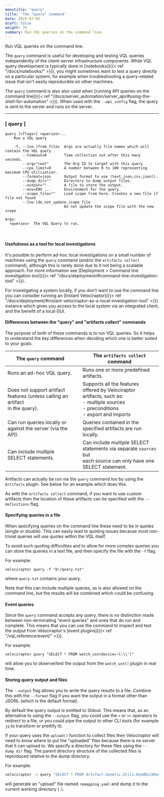 ```yaml
---
menutitle: "query"
title: 'The "query" command'
date: 2025-07-05
draft: false
weight: 70
summary: Run VQL queries on the command line.
---
```


Run VQL queries on the command line.

The `query` command is useful for developing and testing VQL queries
independently of the client-server infrastructure components. While VQL query
development is typically done in [notebooks]({{< ref "/docs/notebooks/" >}}),
you might sometimes want to test a query directly on a particular system, for
example when troubleshooting a query-related issue that isn't easily
reproducible on other machines.

The `query` command is also also used when
[running API queries on the command line]({{< ref "/docs/server_automation/server_api/#using-the-shell-for-automation" >}}).
When used with the `--api_config` flag, the query is sent to the server and runs
on the server.

---

### [ query ]

```text
query [<flags>] <queries>...
    Run a VQL query

    -f, --[no-]from_files  Args are actually file names which will contain the VQL query
        --timeout=0        Time collection out after this many seconds.
        --org="root"       The Org ID to target with this query
        --cpu_limit=0      A number between 0 to 100 representing maximum CPU utilization.
        --format=json      Output format to use (text,json,csv,jsonl).
        --dump_dir=""      Directory to dump output files.
        --output=""        A file to store the output.
        --env=ENV ...      Environment for the query.
        --scope_file=""    Load scope from here. Creates a new file if file not found
        --[no-]do_not_update_scope_file
                           Do not update the scope file with the new scope

Args:
  <queries>  The VQL Query to run.
```

</br>

#### Usefulness as a tool for local investigations

It's possible to perform ad-hoc local investigations on a small number of
machines using the `query` command (and/or the `artifacts collect` command),
although this is rarely done due to it not being a scalable approach. For more
information see
[Deployment > Command line investigation tool]({{< ref "/docs/deployment/#command-line-investigation-tool" >}}).

For investigating a system locally, if you don't want to use the command line
you can consider running an
[Instant Velociraptor]({{< ref "/docs/deployment/#instant-velociraptor-as-a-local-investigation-tool" >}})
instance which gives you access to the local system via an integrated client,
and the benefit of a local GUI.

#### Differences between the "query" and "artifacts collect" commands

The purpose of both of these commands is to run VQL queries. So it helps to
understand the key differences when deciding which one is better suited to your
goals.

| **The `query` command** |  | **The `artifacts collect` command** |
|---|---|---|
| Runs an ad-hoc VQL query. |  | Runs one or more predefined artifacts. |
| Does not support artifact features (unless calling an artifact<br>in the query). |  | Supports all the features offered by Velociraptor artifacts, such as:<br>- multiple sources<br>- preconditions<br>- export and imports |
| Can run queries locally or against the server (via the API). |  | Queries contained in the specified artifacts are run locally. |
| Can include multiple SELECT statements. |  | Can include multiple SELECT statements via separate `sources` but<br>each source can only have one SELECT statement. |

Artifacts can actually be run via the `query` command too by using the
`Artifacts` plugin. See below for an example which does this.

As with the `artifacts collect` command, if you want to use custom artifacts
then the location of these artifacts can be specified with the `--definitions`
flag.

#### Specifying queries in a file

When specifying queries on the command line these need to be in quotes (single
or double). This can easily lead to quoting issues because most non-trivial
queries will use quotes within the VQL itself.

To avoid such quoting difficulties and to allow for more complex queries you can
store the queries in a text file, and then specify the file with the `-f` flag.

For example:

```vql
velociraptor query -f "D:/query.txt"
```
where `query.txt` contains your query.

Note that this can include multiple queries, as is also allowed on the command
line, but the results will be combined which could be confusing.

#### Event queries

Since the `query` command accepts any query, there is no distinction made
between non-terminating "event queries" and ones that do run and complete. This
means that you can use the command to inspect and test the output from
Velociraptor's
[event plugins]({{< ref "/vql_reference/event/" >}}).

For example:

```vql
velociraptor query "SELECT * FROM watch_usn(device='C:\\')"
```
will allow you to observe/test the output from the `watch_usn()` plugin in real
time.

#### Storing query output and files

The `--output` flag allows you to write the query results to a file. Combine
this with the `--format` flag if you want the output in a format other than
JSONL (which is the default format).

By default the query output is emitted to Stdout. This means that, as an
alternative to using the `--output` flag, you could use the `>` or `>>`
operators to redirect to a file, or you could pipe the output to other CLI tools
(for example `jq` to transform or prettify it).

If your query uses the `upload()` function to collect files then Velociraptor
will need to know where to put the "uploaded" files because there is no server
that it can upload to. We specify a directory for these files using the
`--dump_dir` flag. The parent directory structure of the collected files is
reproduced relative to the dump directory.

For example:

```sh
velociraptor -v query "SELECT * FROM Artifact.Generic.Utils.DeadDiskRemapping(ImagePath='/path/to/image.dd', Hostname='Some Host')" --dump_dir .
```
will generate an "upload" file named `remapping.yaml` and dump it to the current working directory (`.`).
